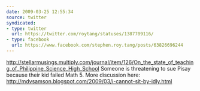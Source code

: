 ```yaml
---
date: 2009-03-25 12:55:34
source: twitter
syndicated:
- type: twitter
  url: https://twitter.com/roytang/statuses/1387709116/
- type: facebook
  url: https://www.facebook.com/stephen.roy.tang/posts/63826696244
---
```


http://stellarmusings.multiply.com/journal/item/126/On_the_state_of_teaching_of_Philippine_Science_High_School Someone is threatening to sue Pisay because their kid failed Math 5. More discussion here:  http://mdvsamson.blogspot.com/2009/03/i-cannot-sit-by-idly.html